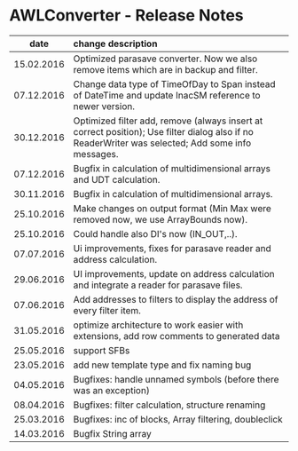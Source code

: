 # AWLConverter - Release Notes
|date      | change description |
|----------|:-------------|
|15.02.2016|Optimized parasave converter. Now we also remove items which are in backup and filter.|
|07.12.2016|Change data type of TimeOfDay to Span instead of DateTime and update InacSM reference to newer version.|
|30.12.2016|Optimized filter add, remove (always insert at correct position); Use filter dialog also if no ReaderWriter was selected; Add some info messages.|
|07.12.2016|Bugfix in calculation of multidimensional arrays and UDT calculation.|
|30.11.2016|Bugfix in calculation of multidimensional arrays.|
|25.10.2016|Make changes on output format (Min Max were removed now, we use ArrayBounds now).|
|25.10.2016|Could handle also DI's now (IN_OUT,..).|
|07.07.2016|Ui improvements, fixes for parasave reader and address calculation.|
|29.06.2016|UI improvements, update on address calculation and integrate a reader for parasave files.|
|07.06.2016|Add addresses to filters to display the address of every filter item.|
|31.05.2016|optimize architecture to work easier with extensions, add row comments to generated data|
|25.05.2016|support SFBs|
|23.05.2016|add new template type and fix naming bug|
|04.05.2016|Bugfixes: handle unnamed symbols (before there was an exception)|
|08.04.2016|Bugfixes: filter calculation, structure renaming|
|25.03.2016|Bugfixes: inc of blocks, Array filtering, doubleclick|
|14.03.2016|Bugfix String array|

